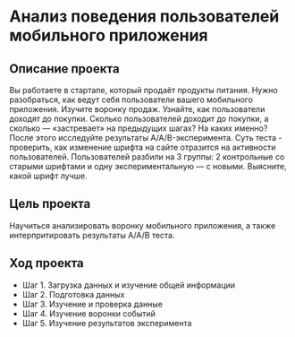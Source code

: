 # Анализ поведения пользователей мобильного приложения


## Описание проекта
Вы работаете в стартапе, который продаёт продукты питания. Нужно разобраться, как ведут себя пользователи вашего мобильного приложения. 
Изучите воронку продаж. Узнайте, как пользователи доходят до покупки. Сколько пользователей доходит до покупки, а сколько — «застревает» на предыдущих шагах? На каких именно?
После этого исследуйте результаты A/A/B-эксперимента. Суть теста -  проверить, как изменение шрифта на сайте отразится на активности пользователей.
Пользователей разбили на 3 группы: 2 контрольные со старыми шрифтами и одну экспериментальную — с новыми. Выясните, какой шрифт лучше.

## Цель проекта
Научиться анализировать воронку мобильного приложения, а также интерпритировать результаты A/A/B теста. 

## Ход проекта
- Шаг 1. Загрузка данных и изучение общей информации
- Шаг 2. Подготовка данных
- Шаг 3. Изучение и проверка данные
- Шаг 4. Изучение воронки событий
- Шаг 5. Изучение результатов эксперимента

